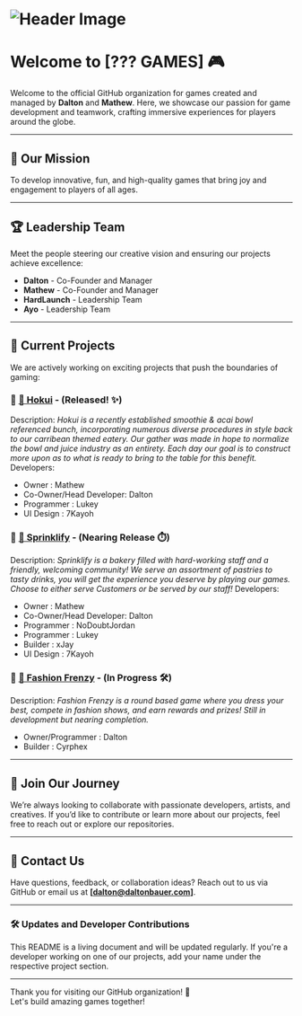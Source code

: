 # ![Header Image](https://i.ibb.co/tBdn2Y6/Header.png) <!-- Replace with your header image link -->

# Welcome to [??? GAMES] 🎮

Welcome to the official GitHub organization for games created and managed by **Dalton** and **Mathew**. Here, we showcase our passion for game development and teamwork, crafting immersive experiences for players around the globe.

---

## 🎯 Our Mission
To develop innovative, fun, and high-quality games that bring joy and engagement to players of all ages.

---

## 🏆 Leadership Team
Meet the people steering our creative vision and ensuring our projects achieve excellence:
- **Dalton** - Co-Founder and Manager  
- **Mathew** - Co-Founder and Manager  
- **HardLaunch** - Leadership Team  
- **Ayo** - Leadership Team  

---

## 🌟 Current Projects
We are actively working on exciting projects that push the boundaries of gaming:

### 🔹 [🧃 Hokui](https://www.roblox.com/communities/12720026/Hokui#!/about) - (Released! ✨)
Description: *Hokui is a recently established smoothie & acai bowl referenced bunch, incorporating numerous diverse procedures in style back to our carribean themed eatery. Our gather was made in hope to normalize the bowl and juice industry as an entirety. Each day our goal is to construct more upon as to what is ready to bring to the table for this benefit.*  
Developers:  
- Owner : Mathew
- Co-Owner/Head Developer: Dalton
- Programmer : Lukey
- UI Design : 7Kayoh

### 🔹 [🧁 Sprinklify](https://www.roblox.com/communities/6151830/Sprinklify#!/about) - (Nearing Release ⏱️)
Description: *Sprinklify is a bakery filled with hard-working staff and a friendly, welcoming community! We serve an assortment of pastries to tasty drinks, you will get the experience you deserve by playing our games. Choose to either serve Customers or be served by our staff!*
Developers:  
- Owner : Mathew
- Co-Owner/Head Developer: Dalton
- Programmer : NoDoubtJordan
- Programmer : Lukey
- Builder : xJay
- UI Design : 7Kayoh


### 🔹 [👕 Fashion Frenzy](https://www.roblox.com/games/136198737215136/Fashion-Frenzy) - (In Progress 🛠️)
Description: *Fashion Frenzy is a round based game where you dress your best, compete in fashion shows, and earn rewards and prizes! Still in development but nearing completion.*
- Owner/Programmer : Dalton
- Builder : Cyrphex

---

## 🤝 Join Our Journey
We’re always looking to collaborate with passionate developers, artists, and creatives. If you’d like to contribute or learn more about our projects, feel free to reach out or explore our repositories.

---

## 📩 Contact Us
Have questions, feedback, or collaboration ideas? Reach out to us via GitHub or email us at **[dalton@daltonbauer.com]**.

---

### 🛠️ Updates and Developer Contributions
This README is a living document and will be updated regularly. If you're a developer working on one of our projects, add your name under the respective project section.

---

Thank you for visiting our GitHub organization! 🚀  
Let's build amazing games together!
